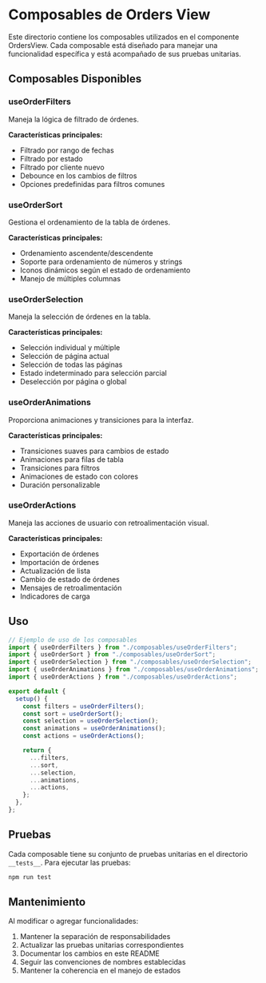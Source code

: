 # Composables de Orders View

Este directorio contiene los composables utilizados en el componente OrdersView. Cada composable está diseñado para manejar una funcionalidad específica y está acompañado de sus pruebas unitarias.

## Composables Disponibles

### useOrderFilters

Maneja la lógica de filtrado de órdenes.

**Características principales:**

- Filtrado por rango de fechas
- Filtrado por estado
- Filtrado por cliente nuevo
- Debounce en los cambios de filtros
- Opciones predefinidas para filtros comunes

### useOrderSort

Gestiona el ordenamiento de la tabla de órdenes.

**Características principales:**

- Ordenamiento ascendente/descendente
- Soporte para ordenamiento de números y strings
- Iconos dinámicos según el estado de ordenamiento
- Manejo de múltiples columnas

### useOrderSelection

Maneja la selección de órdenes en la tabla.

**Características principales:**

- Selección individual y múltiple
- Selección de página actual
- Selección de todas las páginas
- Estado indeterminado para selección parcial
- Deselección por página o global

### useOrderAnimations

Proporciona animaciones y transiciones para la interfaz.

**Características principales:**

- Transiciones suaves para cambios de estado
- Animaciones para filas de tabla
- Transiciones para filtros
- Animaciones de estado con colores
- Duración personalizable

### useOrderActions

Maneja las acciones de usuario con retroalimentación visual.

**Características principales:**

- Exportación de órdenes
- Importación de órdenes
- Actualización de lista
- Cambio de estado de órdenes
- Mensajes de retroalimentación
- Indicadores de carga

## Uso

```javascript
// Ejemplo de uso de los composables
import { useOrderFilters } from "./composables/useOrderFilters";
import { useOrderSort } from "./composables/useOrderSort";
import { useOrderSelection } from "./composables/useOrderSelection";
import { useOrderAnimations } from "./composables/useOrderAnimations";
import { useOrderActions } from "./composables/useOrderActions";

export default {
  setup() {
    const filters = useOrderFilters();
    const sort = useOrderSort();
    const selection = useOrderSelection();
    const animations = useOrderAnimations();
    const actions = useOrderActions();

    return {
      ...filters,
      ...sort,
      ...selection,
      ...animations,
      ...actions,
    };
  },
};
```

## Pruebas

Cada composable tiene su conjunto de pruebas unitarias en el directorio `__tests__`. Para ejecutar las pruebas:

```bash
npm run test
```

## Mantenimiento

Al modificar o agregar funcionalidades:

1. Mantener la separación de responsabilidades
2. Actualizar las pruebas unitarias correspondientes
3. Documentar los cambios en este README
4. Seguir las convenciones de nombres establecidas
5. Mantener la coherencia en el manejo de estados
